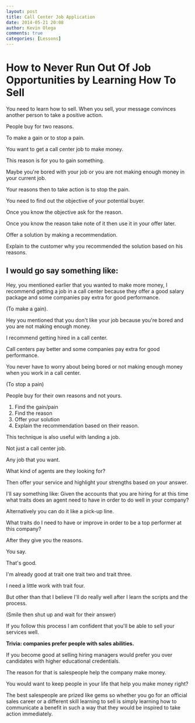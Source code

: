 ```yaml
---
layout: post
title: Call Center Job Application
date: 2014-05-21 20:08
author: Kevin Olega
comments: true
categories: [Lessons]
---
```

# How to Never Run Out Of Job Opportunities by Learning How To Sell

You need to learn how to sell. When you sell, your message convinces another person to take a positive action.

People buy for two reasons. 

To make a gain or to stop a pain.

You want to get a call center job to make money. 

This reason is for you to gain something.

Maybe you're bored with your job or you are not making enough money in your current job. 

Your reasons then to take action is to stop the pain.

You need to find out the objective of your potential buyer.

Once you know the objective ask for the reason.

Once you know the reason take note of it then use it in your offer later.

Offer a solution by making a recommendation. 

Explain to the customer why you recommended the solution based on his reasons.

## I would go say something like:

Hey, you mentioned earlier that you wanted to make more money, I recommend getting a job in a call center because they offer a good salary package and some companies pay extra for good performance.

(To make a gain).

Hey you mentioned that you don't like your job because you're bored and you are not making enough money. 

I recommend getting hired in a call center. 

Call centers pay better and some companies pay extra for good performance. 

You never have to worry about being bored or not making enough money when you work in a call center.

(To stop a pain)

People buy for their own reasons and not yours.

1. Find the gain/pain
2. Find the reason
3. Offer your solution
4. Explain the recommendation based on their reason.

This technique is also useful with landing a job. 

Not just a call center job. 

Any job that you want.

What kind of agents are they looking for?

Then offer your service and highlight your strengths based on your answer.

I'll say something like:
Given the accounts that you are hiring for at this time what traits does an agent need to have in order to do well in your company?

Alternatively you can do it like a pick-up line.

What traits do I need to have or improve in order to be a top performer at this company?

After they give you the reasons. 

You say.

That's good. 

I'm already good at trait one trait two and trait three. 

I need a little work with trait four. 

But other than that I believe I'll do really well after I learn the scripts and the process. 

(Smile then shut up and wait for their answer)

If you follow this process I am confident that you'll be able to sell your services well.

**Trivia: companies prefer people with sales abilities.** 

If you become good at selling hiring managers would prefer you over candidates with higher educational credentials. 

The reason for that is salespeople help the company make money. 

You would want to keep people in your life that help you make money right?

The best salespeople are prized like gems so whether you go for an official sales career or a different skill learning to sell is simply learning how to communicate a benefit in such a way that they would be inspired to take action immediately.
